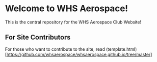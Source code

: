 # Welcome to WHS Aerospace!

This is the central repository for the WHS Aerospace Club Website! 

## For Site Contributors

For those who want to contribute to the site, read (template.html)[https://github.com/whsaerospace/whsaerospace.github.io/tree/master]